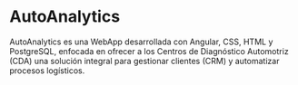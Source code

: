# AutoAnalytics
AutoAnalytics es una WebApp desarrollada con Angular, CSS, HTML y PostgreSQL, enfocada en ofrecer a los Centros de Diagnóstico Automotriz (CDA) una solución integral para gestionar clientes (CRM) y automatizar procesos logísticos.
